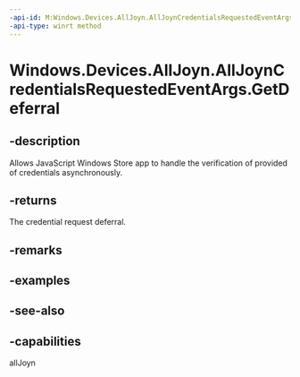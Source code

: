 ----api-id: M:Windows.Devices.AllJoyn.AllJoynCredentialsRequestedEventArgs.GetDeferral
-api-type: winrt method
---<!-- Method syntaxpublic Windows.Foundation.Deferral GetDeferral()--># Windows.Devices.AllJoyn.AllJoynCredentialsRequestedEventArgs.GetDeferral## -descriptionAllows JavaScript Windows Store app to handle the verification of provided of credentials asynchronously.## -returnsThe credential request deferral.## -remarks## -examples## -see-also## -capabilitiesallJoyn